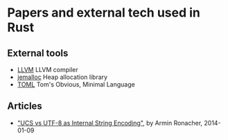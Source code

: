 # Papers and external tech used in Rust


## External tools
- [LLVM](https://llvm.org/) LLVM compiler
- [jemalloc](http://jemalloc.net/) Heap allocation library
- [TOML](https://github.com/toml-lang/toml) Tom's Obvious, Minimal Language


## Articles
- ["UCS vs UTF-8 as Internal String Encoding"][ucsutf], 
  by Armin Ronacher, 2014-01-09



[llvm]: https://llvm.org/
[jemalloc]: http://jemalloc.net/
[toml]: https://github.com/toml-lang/toml


[ucsutf]: http://lucumr.pocoo.org/2014/1/9/ucs-vs-utf8/
